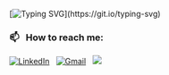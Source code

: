 [![Typing SVG](https://readme-typing-svg.herokuapp.com?color=%2336BCF7&lines=Hi,+I+am+Ildar+Lui!)](https://git.io/typing-svg)


### 📫 &nbsp; How to reach me:



<a href="https://www.linkedin.com/mwlite/in/ildar-akhtyamov-14434a223"><img alt="LinkedIn" src="https://img.shields.io/badge/linkedin%20-%230077B5.svg?&style=flat&logo=linkedin&logoColor=white"/></a> &nbsp;
<a href="mailto:ildar_lui@mail.ru"><img alt="Gmail" src="https://img.shields.io/badge/Gmail-D14836?style=flat&logo=gmail&logoColor=white" /></a> &nbsp;
<a href="https://instagram.com/ildar_lui1"><img src="https://img.shields.io/badge/-@abhi__1507_-E4405F?style=flat&logo=Instagram&logoColor=white"/></a> &nbsp;
